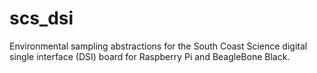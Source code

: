 # scs_dsi
Environmental sampling abstractions for the South Coast Science digital single interface (DSI) board for Raspberry Pi and BeagleBone Black.
